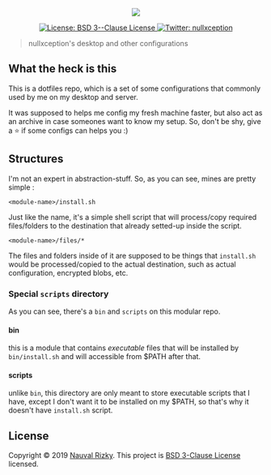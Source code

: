 <p align="center">
  <img src="https://user-images.githubusercontent.com/58150791/71537208-ffe23900-295b-11ea-841b-318adfe977d8.png" />
</p>
<p align="center">
  <a href="LICENSE" target="_blank">
    <img alt="License: BSD 3--Clause License" src="https://img.shields.io/badge/License-BSD 3--Clause License-yellow.svg" />
  </a>
  <a href="https://twitter.com/nullxception" target="_blank">
    <img alt="Twitter: nullxception" src="https://img.shields.io/twitter/follow/nullxception.svg?style=social" />
  </a>
</p>

> nullxception's desktop and other configurations

## What the heck is this

This is a dotfiles repo, which is a set of some configurations that commonly used by me on my desktop and server.

It was supposed to helps me config my fresh machine faster, but also act as an archive in case someones want to know my setup.
So, don't be shy, give a ⭐️ if some configs can helps you :)

## Structures

I'm not an expert in abstraction-stuff.
So, as you can see, mines are pretty simple :

```
<module-name>/install.sh
```
Just like the name, it's a simple shell script that will process/copy required files/folders to the destination that already setted-up inside the script.

```
<module-name>/files/*
```
The files and folders inside of it are supposed to be things that `install.sh` would be processed/copied to the actual destination, such as actual configuration, encrypted blobs, etc.

### Special `scripts` directory

As you can see, there's a `bin` and `scripts` on this modular repo.

#### bin
this is a module that contains _executable_ files that will be installed by `bin/install.sh` and will accessible from $PATH after that.

#### scripts
unlike `bin`, this directory are only meant to store executable scripts that I have, except I don't want it to be installed on my $PATH, so that's why it doesn't have `install.sh` script.

## License

Copyright © 2019 [Nauval Rizky](https://github.com/nullxception). This project is [BSD 3-Clause License](LICENSE) licensed.

